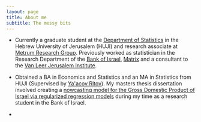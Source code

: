 ```yaml
---
layout: page
title: About me
subtitle: The messy bits
---
```


- Currently a graduate student at the [Department of Statistics](http://en.stat.huji.ac.il/) in the Hebrew University of Jerusalem (HUJI) and  research associate at [Metrum Research Group](https://www.metrumrg.com/). Previously worked as statistician in the Research Department of the [Bank of Israel](http://www.boi.org.il/en/Pages/Default.aspx), [Matrix](http://www.matrix.co.il/en/Pages/default.aspx) and a consultant to the [Van Leer Jerusalem Institute](http://www.vanleer.org.il/en).

- Obtained a BA in Economics and Statistics and an MA in Statistics from HUJI (Supervised by [Ya'acov Ritov](http://www-personal.umich.edu/~yritov/jr.html)). My masters thesis dissertation involved creating a [nowcasting model for the Gross Domestic Product of Israel via regularized regression models](http://www.boi.org.il/deptdata/mehkar/papers/dp1016e.pdf) during my time as a research student in the Bank of Israel.

- 